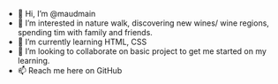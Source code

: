 - 👋 Hi, I’m @maudmain
- 👀 I’m interested in nature walk, discovering new wines/ wine regions, spending tim with family and friends.
- 🌱 I’m currently learning HTML, CSS
- 💞️ I’m looking to collaborate on basic project to get me started on my learning.
- 📫 Reach me here on GitHub

<!---
maudmain/maudmain is a ✨ special ✨ repository because its `README.md` (this file) appears on your GitHub profile.
You can click the Preview link to take a look at your changes.
--->
